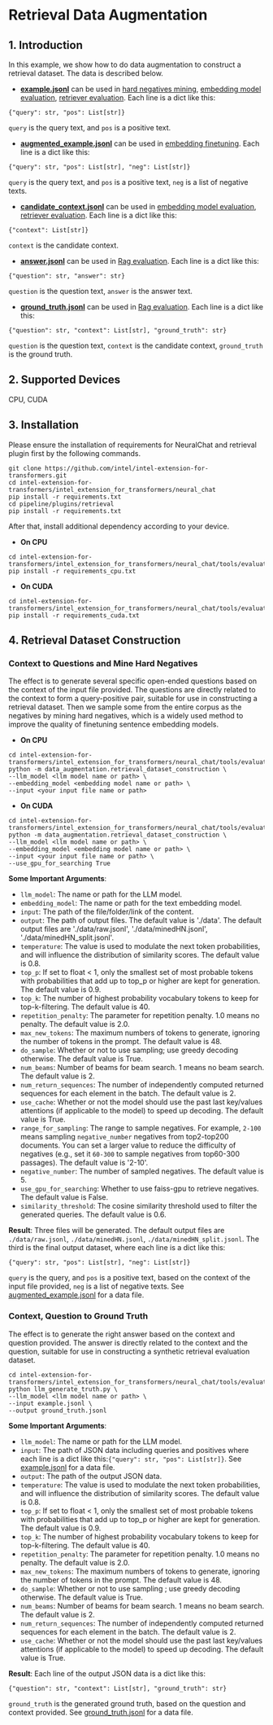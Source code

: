 # Retrieval Data Augmentation

## 1. Introduction
In this example, we show how to do data augmentation to construct a retrieval dataset. The data is described below.
* **[example.jsonl](https://github.com/intel/intel-extension-for-transformers/blob/master/intel_extension_for_transformers/neural_chat/tools/evaluation/data_augmentation/example.jsonl)** can be used in [hard negatives mining](https://github.com/intel/intel-extension-for-transformers/tree/main/intel_extension_for_transformers/neural_chat/tools/embedding_finetune/mine_hard_neg.py),  [embedding model evaluation](https://github.com/intel/intel-extension-for-transformers/tree/main/intel_extension_for_transformers/neural_chat/tools/embedding_finetune/evaluate.py), [retriever evaluation](https://github.com/intel/intel-extension-for-transformers/tree/main/intel_extension_for_transformers/neural_chat/tools/evaluation/retriever/evaluate_retrieval.py).
Each line is a dict like this:
```
{"query": str, "pos": List[str]}
```
`query` is the query text, and `pos` is a positive text.

* **[augmented_example.jsonl](https://github.com/intel/intel-extension-for-transformers/blob/master/intel_extension_for_transformers/neural_chat/tools/evaluation/data_augmentation/augmented_example.jsonl)** can be used in [embedding finetuning](https://github.com/intel/intel-extension-for-transformers/tree/main/intel_extension_for_transformers/neural_chat/tools/embedding_finetune/finetune.py). 
Each line is a dict like this:
```
{"query": str, "pos": List[str], "neg": List[str]}
```
`query` is the query text, and `pos` is a positive text, `neg` is a list of negative texts.

* **[candidate_context.jsonl](https://github.com/intel/intel-extension-for-transformers/blob/master/intel_extension_for_transformers/neural_chat/tools/evaluation/data_augmentation/candidate_context.jsonl)** can be used in [embedding model evaluation](https://github.com/intel/intel-extension-for-transformers/tree/main/intel_extension_for_transformers/neural_chat/tools/embedding_finetune/evaluate.py), [retriever evaluation](https://github.com/intel/intel-extension-for-transformers/tree/main/intel_extension_for_transformers/neural_chat/tools/evaluation/retriever/evaluate_retrieval.py). 
Each line is a dict like this:
```
{"context": List[str]}
```
`context` is the candidate context.

* **[answer.jsonl](https://github.com/intel/intel-extension-for-transformers/blob/master/intel_extension_for_transformers/neural_chat/tools/evaluation/data_augmentation/answer.jsonl)** can be used in [Rag evaluation](https://github.com/intel/intel-extension-for-transformers/tree/main/intel_extension_for_transformers/neural_chat/tools/evaluation/framework/ragas_evaluation.py).
Each line is a dict like this:
```
{"question": str, "answer": str}
```
`question` is the question text, `answer` is the answer text.

* **[ground_truth.jsonl](https://github.com/intel/intel-extension-for-transformers/blob/master/intel_extension_for_transformers/neural_chat/tools/evaluation/data_augmentation/ground_truth.jsonl)** can be used in [Rag evaluation](https://github.com/intel/intel-extension-for-transformers/tree/main/intel_extension_for_transformers/neural_chat/tools/evaluation/framework/ragas_evaluation.py).
Each line is a dict like this:
```
{"question": str, "context": List[str], "ground_truth": str}
```
`question` is the question text, `context` is the candidate context, `ground_truth` is the ground truth.

## 2. Supported Devices
CPU, CUDA

## 3. Installation
Please ensure the installation of requirements for NeuralChat and retrieval plugin first by the following commands.
```
git clone https://github.com/intel/intel-extension-for-transformers.git
cd intel-extension-for-transformers/intel_extension_for_transformers/neural_chat
pip install -r requirements.txt
cd pipeline/plugins/retrieval
pip install -r requirements.txt
```
After that, install additional dependency according to your device.
* **On CPU**
```
cd intel-extension-for-transformers/intel_extension_for_transformers/neural_chat/tools/evaluation/data_augmentation
pip install -r requirements_cpu.txt
```
* **On CUDA**
```
cd intel-extension-for-transformers/intel_extension_for_transformers/neural_chat/tools/evaluation/data_augmentation
pip install -r requirements_cuda.txt
```

## 4. Retrieval Dataset Construction
### Context to Questions and Mine Hard Negatives
The effect is to generate several specific open-ended questions based on the context of the input file provided. The questions are directly related to the context to form a query-positive pair, suitable for use in constructing a retrieval dataset. Then we sample some from the entire corpus as the negatives by mining hard negatives, which is a widely used method to improve the quality of finetuning sentence embedding models.
* **On CPU**
```
cd intel-extension-for-transformers/intel_extension_for_transformers/neural_chat/tools/evaluation
python -m data_augmentation.retrieval_dataset_construction \
--llm_model <llm model name or path> \
--embedding_model <embedding model name or path> \
--input <your input file name or path>
```

* **On CUDA**
```
cd intel-extension-for-transformers/intel_extension_for_transformers/neural_chat/tools/evaluation
python -m data_augmentation.retrieval_dataset_construction \
--llm_model <llm model name or path> \
--embedding_model <embedding model name or path> \
--input <your input file name or path> \
--use_gpu_for_searching True
```

**Some Important Arguments**:
- `llm_model`: The name or path for the LLM model.
- `embedding_model`: The name or path for the text embedding model.
- `input`: The path of the file/folder/link of the content.
- `output`: The path of output files. The default value is './data'. The default output files are './data/raw.jsonl', './data/minedHN.jsonl', './data/minedHN_split.jsonl'.
- `temperature`: The value is used to modulate the next token probabilities, and will influence the distribution of similarity scores. The default value is 0.8.
- `top_p`: If set to float < 1, only the smallest set of most probable tokens with probabilities that add up to top_p or higher are kept for generation. The default value is 0.9.
- `top_k`: The number of highest probability vocabulary tokens to keep for top-k-filtering. The default value is 40.
- `repetition_penalty`: The parameter for repetition penalty. 1.0 means no penalty. The default value is 2.0.
- `max_new_tokens`: The maximum numbers of tokens to generate, ignoring the number of tokens in the prompt. The default value is 48.
- `do_sample`: Whether or not to use sampling; use greedy decoding otherwise. The default value is True.
- `num_beams`: Number of beams for beam search. 1 means no beam search. The default value is 2.
- `num_return_sequences`: The number of independently computed returned sequences for each element in the batch. The default value is 2.
- `use_cache`: Whether or not the model should use the past last key/values attentions (if applicable to the model) to speed up decoding. The default value is True.
- `range_for_sampling`: The range to sample negatives. For example, `2-100` means sampling `negative_number` negatives from top2-top200 documents. You can set a larger value to reduce the difficulty of negatives (e.g., set it `60-300` to sample negatives from top60-300 passages). The default value is '2-10'.
- `negative_number`: The number of sampled negatives. The default value is 5.
- `use_gpu_for_searching`: Whether to use faiss-gpu to retrieve negatives. The default value is False.
- `similarity_threshold`: The cosine similarity threshold used to filter the generated queries. The default value is 0.6.

**Result**:
Three files will be generated. The default output files are `./data/raw.jsonl`, `./data/minedHN.jsonl`, `./data/minedHN_split.jsonl`. The third is the final output dataset, where each line is a dict like this:
```
{"query": str, "pos": List[str], "neg": List[str]}
```
`query` is the query, and `pos` is a positive text, based on the context of the input file provided, `neg` is a list of negative texts.
See [augmented_example.jsonl](https://github.com/intel/intel-extension-for-transformers/blob/master/intel_extension_for_transformers/neural_chat/tools/evaluation/data_augmentation/augmented_example.jsonl) for a data file.


### Context, Question to Ground Truth
The effect is to generate the right answer based on the context and question provided. The answer is directly related to the context and the question, suitable for use in constructing a synthetic retrieval evaluation dataset.
```
cd intel-extension-for-transformers/intel_extension_for_transformers/neural_chat/tools/evaluation/data_augmentation
python llm_generate_truth.py \
--llm_model <llm model name or path> \
--input example.jsonl \
--output ground_truth.jsonl
```

**Some Important Arguments**:
- `llm_model`: The name or path for the LLM model.
- `input`: The path of JSON data including queries and positives where each line is a dict like this:```{"query": str, "pos": List[str]}```. See [example.jsonl](https://github.com/intel/intel-extension-for-transformers/blob/master/intel_extension_for_transformers/neural_chat/tools/evaluation/data_augmentation/example.jsonl) for a data file.
- `output`: The path of the output JSON data.
- `temperature`: The value is used to modulate the next token probabilities, and will influence the distribution of similarity scores. The default value is 0.8.
- `top_p`: If set to float < 1, only the smallest set of most probable tokens with probabilities that add up to top_p or higher are kept for generation. The default value is 0.9.
- `top_k`: The number of highest probability vocabulary tokens to keep for top-k-filtering. The default value is 40.
- `repetition_penalty`: The parameter for repetition penalty. 1.0 means no penalty. The default value is 2.0.
- `max_new_tokens`: The maximum numbers of tokens to generate, ignoring the number of tokens in the prompt. The default value is 48.
- `do_sample`: Whether or not to use sampling ; use greedy decoding otherwise. The default value is True.
- `num_beams`: Number of beams for beam search. 1 means no beam search. The default value is 2.
- `num_return_sequences`: The number of independently computed returned sequences for each element in the batch. The default value is 2.
- `use_cache`: Whether or not the model should use the past last key/values attentions (if applicable to the model) to speed up decoding. The default value is True.

**Result**:
Each line of the output JSON data is a dict like this:
```
{"question": str, "context": List[str], "ground_truth": str}
```
`ground_truth` is the generated ground truth, based on the question and context provided.
See [ground_truth.jsonl](https://github.com/intel/intel-extension-for-transformers/blob/master/intel_extension_for_transformers/neural_chat/tools/evaluation/data_augmentation/ground_truth.jsonl) for a data file.
